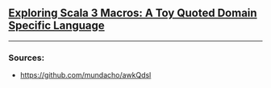 ## [Exploring Scala 3 Macros: A Toy Quoted Domain Specific Language](https://idiomaticsoft.com/post/2023-08-08-qdsl/)
___
### Sources:
- https://github.com/mundacho/awkQdsl
